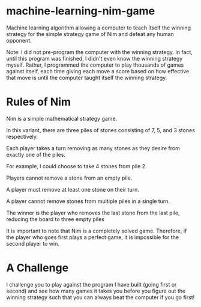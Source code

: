 # machine-learning-nim-game
Machine learning algorithm allowing a computer to teach itself the winning strategy for the simple strategy game of Nim and defeat any human opponent.

Note: I did not pre-program the computer with the winning strategy. In fact, until this program was finished, I didn't even know the winning strategy myself. Rather, I programmed the computer to play thousands of games against itself, each time giving each move a score based on how effective that move is until the computer taught itself the winning strategy.

# Rules of Nim
Nim is a simple mathematical strategy game.

In this variant, there are three piles of stones consisting of 7, 5, and 3 stones respectively.

Each player takes a turn removing as many stones as they desire from exactly one of the piles.

For example, I could choose to take 4 stones from pile 2.

Players cannot remove a stone from an empty pile.

A player must remove at least one stone on their turn.

A player cannot remove stones from multiple piles in a single turn.

The winner is the player who removes the last stone from the last pile, reducing the board to three empty piles


It is important to note that Nim is a completely solved game. Therefore, if the player who goes first plays a perfect game, it is impossible for the second player to win.

# A Challenge
I challenge you to play against the program I have built (going first or second) and see how many games it takes you before you figure out the winning strategy such that you can always beat the computer if you go first!
